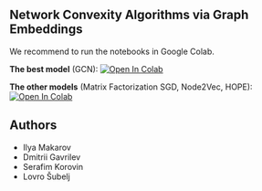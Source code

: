 ## Network Convexity Algorithms via Graph Embeddings

We recommend to run the notebooks in Google Colab.

**The best model** (GCN): [![Open In Colab](https://colab.research.google.com/assets/colab-badge.svg)](https://colab.research.google.com/github/realfolkcode/convexity-graph-embeddings/blob/main/network-confexity.ipynb)

**The other models** (Matrix Factorization SGD, Node2Vec, HOPE): [![Open In Colab](https://colab.research.google.com/assets/colab-badge.svg)](https://colab.research.google.com/github/realfolkcode/convexity-graph-embeddings/blob/main/convexity_old_models.ipynb)

## Authors

* Ilya Makarov
* Dmitrii Gavrilev
* Serafim Korovin
* Lovro Šubelj
